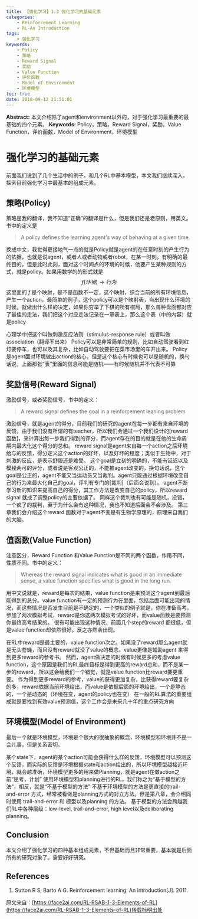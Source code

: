 ```yaml
---
title: 【强化学习】1.3 强化学习的基础元素
categories:
    - Reinforcement Learning
    - RL-An Introduction
tags:
    - 强化学习
keywords:
    - Policy
    - 策略
    - Reward Signal
    - 奖励
    - Value Function
    - 评价函数
    - Model of Environment
    - 环境模型
toc: true
date: 2018-09-12 21:51:01
---
```


**Abstract:** 本文介绍除了agent和environment以外的，对于强化学习最重要的最基础的四个元素。
**Keywords:** Policy，策略，Reward Signal，奖励，Value Function，评价函数，Model of Environment，环境模型

<!--more-->
# 强化学习的基础元素

前面我们说到了几个生活中的例子，和几个RL中基本模型，本文我们继续深入，探索目前强化学习中最基本的组成元素。
## 策略(Policy)

策略是我的翻译，我不知道“正确”的翻译是什么，但是我们还是老原则，用英文。书中的定义是
> A policy defines the learning agent's way of behaving at a given time.

换成中文，我觉得更接地气一点的就是Policy就是agent的在任意时刻的产生行为的依据，也就是说agent，或者人或者动物或者robot，在某一时刻，有明确的最终目的，但是此时此刻，面对这个时间点的环境的时候，他要产生某种规则的方式，就是policy。如果用数学的的形式就是
$$
f(环境)\to 行为
$$
这里面的 $f$ 是个映射，是不是函数不一定，这个映射，综合当前的所有环境信息，产生一个action。最简单的例子，这个policy可以是个映射表，当出现什么环境的时候，就做出什么样的决定，如果你穷举了下棋的所有棋局，那么每种盘面都对应了最佳的走法，我们把这个对应走法记录在一章表上，那么这个表（中的内容）就是policy

心理学中把这个叫做刺激反应法则（stimulus-response rule）或者叫做 association（翻译不出来）
Policy可以是非常简单的规则，比如自动驾驶看到红灯要停车，也可以及其复杂，比如自动驾驶要把在菜市场里的车开出来。
Policy是agent面对环境做出action的核心，但是这个核心有时候也可以是随机的，换句话说，上面那张“表”里面的信息可能是随机——有时候随机并不代表不可靠




## 奖励信号(Reward Signal)
激励信号，或者奖励信号，书中的定义：
> A reward signal defines the goal in a reinforcement leaning problem

激励信号，就是agent的得分，目前我们的研究的agent在每一步都有来自环境的反馈，由于我们没有所谓的有teacher，所以我们会通过一个我们设计的[reward函数]，来计算出每一步我们得到的评分，而agent存在的目的就是在他的生命周期内最大化这个得分的总和。
reward signal是agent来自每一个action之后环境给与的反馈，得分定义这个action的好坏，以及好坏的程度；类似于生物中，对于刺激的反应，是表示舒服还是难受。
这个goal是立刻的明确的，不能有延迟以及模棱两可的评分，或者说是客观公正的，不能被agent改变的，换句话说，这个goal是公正的，agent不能又当运动员又当裁判。agent只能通过根据环境改变自己的行为来最大化自己的goal，评判有专门的[裁判]（后面会说到）。
agent不断学习新的知识来提高自己的得分，其工作方法是改变自己的policy，所以reward signal 就成了调整policy的主要依据了。
同样这个裁判也有可能是随机，没错，一个疯了的裁判，至于为什么会有这种情况，我也不知道后面会不会涉及。
第三章我们会介绍这个reward 函数对于agent不变是有生物学原理的，原理来自我们的大脑。

## 值函数(Value Function)
注意区分，Reward Function 和Value Function是不同的两个函数，作用不同，性质不同。书中的定义：
>Whereas the reward signal indicates what is good in an immediate sense, a value function specifies what is good in the long run.

用中文说就是，reward是每次的结果，value function是来预测这个agent到最后能得到的总分。value function有一定的预测行为在里面，包括后面可能出现的情况，而这些情况是否发生目前是不确定的，一个类似的例子就是，你在准备高考，参加了两次模拟考试，reward是你这两次模拟考试的好坏，而value函数是要预测你最终高考结果的。
很有可能出现这种情况，前面几个step的reward 都很低，但是value function却依然很好。反之亦然会出现。

在RL中reward是最主要的，value function次之。如果没了reward那么agent就是无头苍蝇，而且没有reward就没了value的概念。value更像是辅助agent 来得到更多reward的参考书。
然而，agent做决定的时候有时候更多的考虑value function，这个原因是我们的RL最终目标是得到更高的reward总和，而不是某一步的reward，所以这会给我们一个错觉，就是value function比reward要更重要。
作为得到更多reward的参考，value的获得更加复杂，比获得reward要复杂的多，reward依据当前环境给出，而value是依据后面的环境给出，一个是静态的，一个是动态的（环境在变，agent的policy也在变）
在一般的RL算法的重要组成就是要找到有效value预测值，这个工作会是未来几十年的重点研究方向
## 环境模型(Model of Environment)

最后一个就是环境模型，环境是个很大的很抽象的概念，环境模型和环境并不是一会儿事，但是关系密切。

某个state下，agent的某个action可能会获得什么样的反馈，环境模型可以预测这个反馈，而实际的反馈是环境根据state和action给出的，所以环境模型越接近环境，就会越准确，环境模型更多的用来做Planning，就是agent在做action之前“思考，计划”
使用环境模型和planning进行的RL，我们称之为“基于模型的方法”，相反，就是“不基于模型的方法”
不基于环境模型的方法是更直接的trail-and-error 方式，经常被看做是planning方式的对立方法。但是第八章，会介绍同时使用 trail-and-error 和 模型以及planning 的方法。
基于模型的方法会跨越我们RL中各种层级：low-level, trail-and-error, high level以及deliborating planning。

## Conclusion

本文介绍了强化学习的四种基本组成元素，不但基础而且非常重要，基本就是后面所有的研究对象了。需要好好研究。


## References
1. Sutton R S, Barto A G. Reinforcement learning: An introduction[J]. 2011.



原文来自：[https://face2ai.com/RL-RSAB-1-3-Elements-of-RL](https://face2ai.com/RL-RSAB-1-3-Elements-of-RL)转载标明出处
